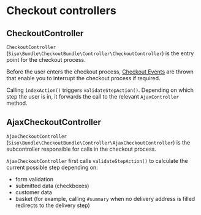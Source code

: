 # Checkout controllers

## CheckoutController

`CheckoutController` (`Siso\Bundle\CheckoutBundle\Controller\CheckoutController`) is the entry point for the checkout process.

Before the user enters the checkout process, [Checkout Events](checkout_events.md) are thrown
that enable you to interrupt the checkout process if required.

Calling `indexAction()` triggers `validateStepAction()`.
Depending on which step the user is in, it forwards the call to the relevant `AjaxController` method. 

## AjaxCheckoutController

`AjaxCheckoutController` (`Siso\Bundle\CheckoutBundle\Controller\AjaxCheckoutController`)
is the subcontroller responsible for calls in the checkout process.

`AjaxCheckoutController` first calls `validateStepAction()` to calculate the current possible step depending on:

- form validation
- submitted data (checkboxes)
- customer data
- basket (for example, calling `#summary` when no delivery address is filled redirects to the delivery step)
